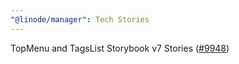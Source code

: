 ```yaml
---
"@linode/manager": Tech Stories
---
```


TopMenu and TagsList Storybook v7 Stories ([#9948](https://github.com/linode/manager/pull/9948))
